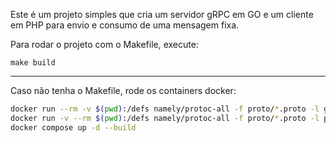 Este é um projeto simples que cria um servidor gRPC em GO e um cliente em PHP para envio e consumo de uma mensagem fixa.

Para rodar o projeto com o Makefile, execute:

`make build`

---

Caso não tenha o Makefile, rode os containers docker:

```bash
docker run --rm -v $(pwd):/defs namely/protoc-all -f proto/*.proto -l go -o server/ --grpc-out=pb/
docker run -v --rm $(pwd):/defs namely/protoc-all -f proto/*.proto -l php -o client/pb --php-source-relative
docker compose up -d --build
```